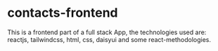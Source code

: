 # contacts-frontend
This is a frontend part of a full stack App, the technologies used are: reactjs, tailwindcss, html, css, daisyui and some react-methodologies.
